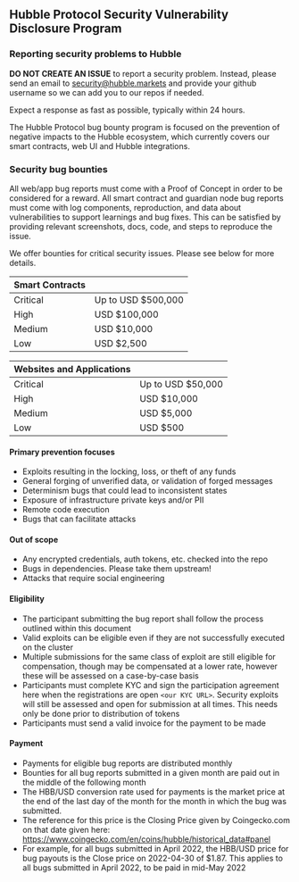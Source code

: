 ## Hubble Protocol Security Vulnerability Disclosure Program

### Reporting security problems to Hubble

**DO NOT CREATE AN ISSUE** to report a security problem. Instead, please send an
email to security@hubble.markets and provide your github username so we can add you to our repos if needed.

Expect a response as fast as possible, typically within 24 hours.

The Hubble Protocol bug bounty program is focused on the prevention of negative impacts to the Hubble ecosystem, which currently covers our smart contracts, web UI and Hubble integrations.

### Security bug bounties

All web/app bug reports must come with a Proof of Concept in order to be considered for a reward. All smart contract and guardian node bug reports must come with log components, reproduction, and data about vulnerabilities to support learnings and bug fixes. This can be satisfied by providing relevant screenshots, docs, code, and steps to reproduce the issue.

We offer bounties for critical security issues. Please see below for more details.

| **Smart Contracts**  |               |
| ------------- | ------------- |
| Critical  | Up to USD $500,000  |
| High      | USD $100,000  |
| Medium    | USD $10,000  |
| Low       | USD $2,500  |

| **Websites and Applications**  |               |
| ------------- | ------------- |
| Critical  | Up to USD $50,000  |
| High      | USD $10,000  |
| Medium    | USD $5,000  |
| Low       | USD $500  |

#### Primary prevention focuses
* Exploits resulting in the locking, loss, or theft of any funds
* General forging of unverified data, or validation of forged messages
* Determinism bugs that could lead to inconsistent states
* Exposure of infrastructure private keys and/or PII
* Remote code execution
* Bugs that can facilitate attacks

#### Out of scope
* Any encrypted credentials, auth tokens, etc. checked into the repo
* Bugs in dependencies. Please take them upstream!
* Attacks that require social engineering

#### Eligibility
* The participant submitting the bug report shall follow the process outlined within this document
* Valid exploits can be eligible even if they are not successfully executed on the cluster
* Multiple submissions for the same class of exploit are still eligible for compensation, though may be compensated at a lower rate, however these will be assessed on a case-by-case basis
* Participants must complete KYC and sign the participation agreement here when the registrations are open `<our KYC URL>`. Security exploits will still be assessed and open for submission at all times. This needs only be done prior to distribution of tokens
* Participants must send a valid invoice for the payment to be made

#### Payment
* Payments for eligible bug reports are distributed monthly
* Bounties for all bug reports submitted in a given month are paid out in the middle of the
following month
* The HBB/USD conversion rate used for payments is the market price at the end of
  the last day of the month for the month in which the bug was submitted.
* The reference for this price is the Closing Price given by Coingecko.com on
  that date given here:
  https://www.coingecko.com/en/coins/hubble/historical_data#panel
* For example, for all bugs submitted in April 2022, the HBB/USD price for bug
  payouts is the Close price on 2022-04-30 of $1.87. This applies to all bugs
  submitted in April 2022, to be paid in mid-May 2022
